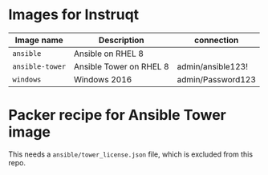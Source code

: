 # Images for Instruqt

Image name | Description | connection
--- | --- | ---
`ansible` | Ansible on RHEL 8 | 
`ansible-tower` | Ansible Tower on RHEL 8 | admin/ansible123!
`windows` | Windows 2016 | admin/Password123

# Packer recipe for Ansible Tower image

This needs a `ansible/tower_license.json` file, which is excluded from this repo.
